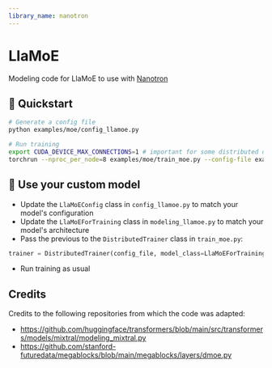 ```yaml
---
library_name: nanotron
---
```


# LlaMoE

Modeling code for LlaMoE to use with [Nanotron](https://github.com/huggingface/nanotron/)

## 🚀 Quickstart

```bash
# Generate a config file
python examples/moe/config_llamoe.py

# Run training
export CUDA_DEVICE_MAX_CONNECTIONS=1 # important for some distributed operations
torchrun --nproc_per_node=8 examples/moe/train_moe.py --config-file examples/moe/config_llamoe.yaml
```

## 🚀 Use your custom model
- Update the `LlaMoEConfig` class in `config_llamoe.py` to match your model's configuration
- Update the `LlaMoEForTraining` class in `modeling_llamoe.py` to match your model's architecture
- Pass the previous to the `DistributedTrainer` class in `train_moe.py`:
```python
trainer = DistributedTrainer(config_file, model_class=LlaMoEForTraining, model_config_class=LlaMoEConfig)
```
- Run training as usual


## Credits
Credits to the following repositories from which the code was adapted:
- https://github.com/huggingface/transformers/blob/main/src/transformers/models/mixtral/modeling_mixtral.py
- https://github.com/stanford-futuredata/megablocks/blob/main/megablocks/layers/dmoe.py
